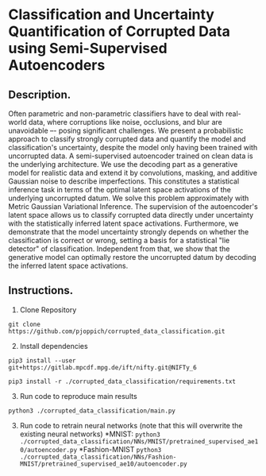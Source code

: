 # Classification and Uncertainty Quantification of Corrupted Data using Semi-Supervised Autoencoders
## Description. 
Often parametric and non-parametric classifiers have to deal with real-world data, where corruptions like noise, occlusions, and blur are unavoidable –- posing significant challenges. We present a probabilistic approach to classify strongly corrupted data and quantify the model and classification's uncertainty, despite the model only having been trained with uncorrupted data. A semi-supervised autoencoder trained on clean data is the underlying architecture. We use the decoding part as a generative model for realistic data and extend it by convolutions, masking, and additive Gaussian noise to describe imperfections. This constitutes a statistical inference task in terms of the optimal latent space activations of the underlying uncorrupted datum. We solve this problem approximately with Metric Gaussian Variational Inference. The supervision of the autoencoder's latent space allows us to classify corrupted data directly under uncertainty with the statistically inferred latent space activations. Furthermore, we demonstrate that the model uncertainty strongly depends on whether the classification is correct or wrong, setting a basis for a statistical "lie detector" of classification. Independent from that, we show that the generative model can optimally restore the uncorrupted datum by decoding the inferred latent space activations.
## Instructions. 
1. Clone Repository

`git clone https://github.com/pjoppich/corrupted_data_classification.git`

2. Install dependencies

`pip3 install --user git+https://gitlab.mpcdf.mpg.de/ift/nifty.git@NIFTy_6`

`pip3 install -r ./corrupted_data_classification/requirements.txt`

3. Run code to reproduce main results

`python3 ./corrupted_data_classification/main.py`

3. Run code to retrain neural networks (note that this will overwrite the existing neural networks)
*MNIST:
`python3 ./corrupted_data_classification/NNs/MNIST/pretrained_supervised_ae10/autoencoder.py`
*Fashion-MNIST
`python3 ./corrupted_data_classification/NNs/Fashion-MNIST/pretrained_supervised_ae10/autoencoder.py`


